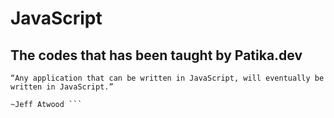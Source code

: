 # JavaScript
## The codes that has been taught by Patika.dev
``` 
“Any application that can be written in JavaScript, will eventually be written in JavaScript.”
                                                                            ~Jeff Atwood ```
